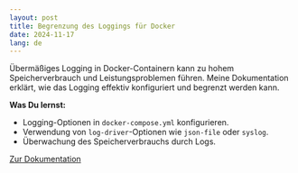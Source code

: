 ```yaml
---
layout: post
title: Begrenzung des Loggings für Docker
date: 2024-11-17
lang: de
---
```


Übermäßiges Logging in Docker-Containern kann zu hohem Speicherverbrauch und Leistungsproblemen führen. Meine Dokumentation erklärt, wie das Logging effektiv konfiguriert und begrenzt werden kann.

**Was Du lernst:**
- Logging-Optionen in `docker-compose.yml` konfigurieren.
- Verwendung von `log-driver`-Optionen wie `json-file` oder `syslog`.
- Überwachung des Speicherverbrauchs durch Logs.

[Zur Dokumentation](../dokumentationen)
